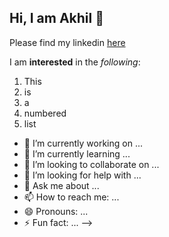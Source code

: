 ## Hi, I am Akhil 👋

<!--
**akhilendra1811/akhilendra1811** is a ✨ _special_ ✨ repository because its `README.md` (this file) appears on your GitHub profile. -->


Please find my linkedin [here](https://www.linkedin.com/in/akhilendra-sabherwal-135488212/)

I am **interested** in the _following_:
1. This
2. is
3. a
4. numbered
5. list
   
- 🔭 I’m currently working on ...
- 🌱 I’m currently learning ...
- 👯 I’m looking to collaborate on ...
- 🤔 I’m looking for help with ...
- 💬 Ask me about ...
- 📫 How to reach me: ...
- 😄 Pronouns: ...
- ⚡ Fun fact: ...
-->
